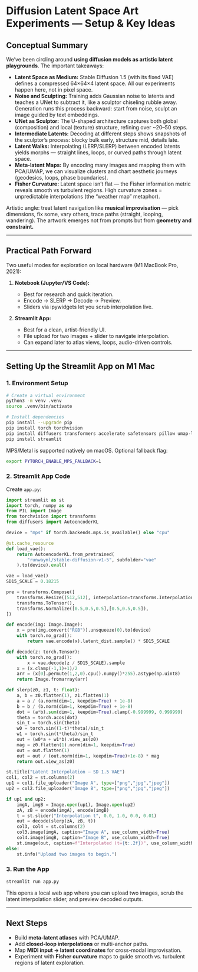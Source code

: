 # Diffusion Latent Space Art Experiments — Setup & Key Ideas

## Conceptual Summary

We’ve been circling around **using diffusion models as artistic latent playgrounds**. The important takeaways:

- **Latent Space as Medium:** Stable Diffusion 1.5 (with its fixed VAE) defines a compressed 64×64×4 latent space. All our experiments happen here, not in pixel space.
- **Noise and Sculpting:** Training adds Gaussian noise to latents and teaches a UNet to subtract it, like a sculptor chiseling rubble away. Generation runs this process backward: start from noise, sculpt an image guided by text embeddings.
- **UNet as Sculptor:** The U-shaped architecture captures both global (composition) and local (texture) structure, refining over ~20–50 steps.
- **Intermediate Latents:** Decoding at different steps shows snapshots of the sculptor’s process: blocky bulk early, structure mid, details late.
- **Latent Walks:** Interpolating (LERP/SLERP) between encoded latents yields morphs — straight lines, loops, or curved paths through latent space.
- **Meta-latent Maps:** By encoding many images and mapping them with PCA/UMAP, we can visualize clusters and chart aesthetic journeys (geodesics, loops, phase boundaries).
- **Fisher Curvature:** Latent space isn’t flat — the Fisher information metric reveals smooth vs turbulent regions. High curvature zones = unpredictable interpolations (the “weather map” metaphor).

Artistic angle: treat latent navigation like **musical improvisation** — pick dimensions, fix some, vary others, trace paths (straight, looping, wandering). The artwork emerges not from prompts but from **geometry and constraint.**

---

## Practical Path Forward

Two useful modes for exploration on local hardware (M1 MacBook Pro, 2021):

1. **Notebook (Jupyter/VS Code):**
   - Best for research and quick iteration.
   - Encode → SLERP → Decode → Preview.
   - Sliders via ipywidgets let you scrub interpolation live.

2. **Streamlit App:**
   - Best for a clean, artist-friendly UI.
   - File upload for two images + slider to navigate interpolation.
   - Can expand later to atlas views, loops, audio-driven controls.

---

## Setting Up the Streamlit App on M1 Mac

### 1. Environment Setup

```bash
# Create a virtual environment
python3 -m venv .venv
source .venv/bin/activate

# Install dependencies
pip install --upgrade pip
pip install torch torchvision
pip install diffusers transformers accelerate safetensors pillow umap-learn
pip install streamlit
```

MPS/Metal is supported natively on macOS. Optional fallback flag:

```bash
export PYTORCH_ENABLE_MPS_FALLBACK=1
```

### 2. Streamlit App Code

Create `app.py`:

```python
import streamlit as st
import torch, numpy as np
from PIL import Image
from torchvision import transforms
from diffusers import AutoencoderKL

device = "mps" if torch.backends.mps.is_available() else "cpu"

@st.cache_resource
def load_vae():
    return AutoencoderKL.from_pretrained(
        "runwayml/stable-diffusion-v1-5", subfolder="vae"
    ).to(device).eval()

vae = load_vae()
SD15_SCALE = 0.18215

pre = transforms.Compose([
    transforms.Resize((512,512), interpolation=transforms.InterpolationMode.LANCZOS),
    transforms.ToTensor(),
    transforms.Normalize([0.5,0.5,0.5],[0.5,0.5,0.5]),
])

def encode(img: Image.Image):
    x = pre(img.convert("RGB")).unsqueeze(0).to(device)
    with torch.no_grad():
        return vae.encode(x).latent_dist.sample() * SD15_SCALE

def decode(z: torch.Tensor):
    with torch.no_grad():
        x = vae.decode(z / SD15_SCALE).sample
    x = (x.clamp(-1,1)+1)/2
    arr = (x[0].permute(1,2,0).cpu().numpy()*255).astype(np.uint8)
    return Image.fromarray(arr)

def slerp(z0, z1, t: float):
    a, b = z0.flatten(1), z1.flatten(1)
    a = a / (a.norm(dim=1, keepdim=True) + 1e-8)
    b = b / (b.norm(dim=1, keepdim=True) + 1e-8)
    dot = (a*b).sum(dim=1, keepdim=True).clamp(-0.999999, 0.999999)
    theta = torch.acos(dot)
    sin_t = torch.sin(theta)
    w0 = torch.sin((1-t)*theta)/sin_t
    w1 = torch.sin(t*theta)/sin_t
    out = (w0*a + w1*b).view_as(z0)
    mag = z0.flatten(1).norm(dim=1, keepdim=True)
    out = out.flatten(1)
    out = out / (out.norm(dim=1, keepdim=True)+1e-8) * mag
    return out.view_as(z0)

st.title("Latent Interpolation — SD 1.5 VAE")
col1, col2 = st.columns(2)
up1 = col1.file_uploader("Image A", type=["png","jpg","jpeg"])
up2 = col2.file_uploader("Image B", type=["png","jpg","jpeg"])

if up1 and up2:
    imgA, imgB = Image.open(up1), Image.open(up2)
    zA, zB = encode(imgA), encode(imgB)
    t = st.slider("Interpolation t", 0.0, 1.0, 0.0, 0.01)
    out = decode(slerp(zA, zB, t))
    col3, col4 = st.columns(2)
    col3.image(imgA, caption="Image A", use_column_width=True)
    col4.image(imgB, caption="Image B", use_column_width=True)
    st.image(out, caption=f"Interpolated (t={t:.2f})", use_column_width=True)
else:
    st.info("Upload two images to begin.")
```

### 3. Run the App

```bash
streamlit run app.py
```

This opens a local web app where you can upload two images, scrub the latent interpolation slider, and preview decoded outputs.

---

## Next Steps

- Build **meta-latent atlases** with PCA/UMAP.
- Add **closed-loop interpolations** or multi-anchor paths.
- Map **MIDI input → latent coordinates** for cross-modal improvisation.
- Experiment with **Fisher curvature** maps to guide smooth vs. turbulent regions of latent exploration.
